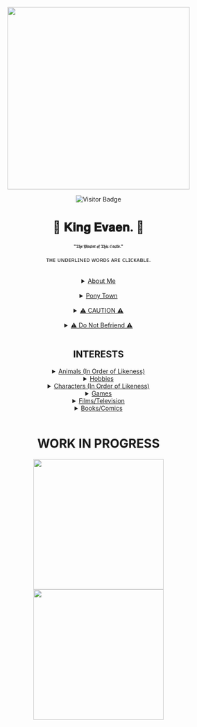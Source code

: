 <p align="center">
  <img src="https://i.postimg.cc/dV8HssQJ/Kingdomheart-Manga-Beast03-1.jpg" width="420" />
</p>

<div align="center">

![Visitor Badge](https://vbr.nathanchung.dev/badge?page_id=ThatFlashStrike.ThatFlashStrike)

# 👑 𝐊𝐢𝐧𝐠 𝐄𝐯𝐚𝐞𝐧. 👑
<font size="1"><b>"𝔗𝔥𝔢 𝔐𝔞𝔰𝔱𝔢𝔯 𝔬𝔣 𝔗𝔥𝔦𝔰 ℭ𝔞𝔰𝔱𝔩𝔢."</b></font>

ᴛʜᴇ ᴜɴᴅᴇʀʟɪɴᴇᴅ ᴡᴏʀᴅꜱ ᴀʀᴇ ᴄʟɪᴄᴋᴀʙʟᴇ.

<br>

<details>
  <summary><ins>About Me</ins></summary>

  <div align="center">
    <p>Hello, my name is Evaen (Ev for short) and i'm 17 years old, the birthday being on the 20th of November.</p>
    <p>A proud selfshipper of Twilight Sparkle with my fictional sonas; i'm aromantic and straight.<p>
    <p>I'm an ENFJ 1w2+2w3, in case a person like this doesn't suit your taste.</p>
    <p>Born and raised in the United Kingdom.</p>
    <p>I am blind in my left eye and have Level Two Autism.</p>
    <p>Side note: hyperfixated on all shades of blue and is a big part of me. 💙</p>
  </div>
</details>

<br>

<details>
  <summary><ins>Pony Town</ins></summary>

  <div align="center">
    <p>I don't care if you cuddle me, pile me, do whatever you want even if I'm with people — just don't do anything that'll irritate me on purpose.</p>
    <p>I enjoy hangouts and crowds.<p>
    <p>Covering me is always fine if it's for cuddle purposes - outside of that, don't cover me if it's done consistently.<p>
    <p>Whisper to interact, there's a small chance i might see your public message.</p>
    <p>I adore waking up to whispers, you are open to do so.</p>
    <p>Don't expect a response out of me all the time, but i will respond when i want to.<p>
    <p>Away From Keyboard/Off-tab a lot of the time, this doesn't mean always, as i could be talking to friends in party/whispers or making a skin - sleep emote doesn't always mean i'm busy.<p>
    <p>I'd appreciate if you don't ask to rolepay with me or even think i will.<p>
    <p>Don't always assume i'll give you attention for wearing a Belle skin, however all of them are great.<p>
    <p>I ignore all advertisements in my whispers, especially ones begging for assistance with their build limit, i'm not the guy for this.<p>
    <p>Copying me and/or my friends, with the knowledge of this action being strongly looked down upon without consent, is an awful action to do, refrain from doing this.</p>
  </div>
</details>
<br>

<details>
  <summary><ins>⚠️ CAUTION ⚠️</ins></summary>

  <div align="center">
    <p>Realist, Open-minded, straightforward.<p>
    <p>Often blunt and i don't care about a lot of things.<p>
    <p>Respect matters a lot to me, not just towards me but towards others as well.<p>
    <p>Might irritate you, it is not intentional.<p>
    <p>Often apprehensive with friendships.</p>
    <p>I am not afraid to tell you i don't like something.</p>
    <p>I prefer acquaintances and my friends text me first, but i will try to if it's needed.</p>
    <p>Generalised Anxiety Disorder.</p>
    <p>Manic episodes can happen if lonely for days.</p>
    <p>Mood swings, this includes being snappy.</p>
    <p>Laughing is rare for me, don't mistake this as you being unfunny.</p>
    <p>Late to all trending media, and more forgetful of them than not since i'm not active on social media.</p>
  </div>
</details>
<br>

<details>
<summary><ins>⚠️ Do Not Befriend ⚠️</ins></summary>

<div align="center">
   <p>[WORK IN PROGRESS]</p>
</div>
</details>
<br>

## INTERESTS
<details>
  <summary><ins>Animals (In Order of Likeness)</ins></summary>

  <div align="center">
    <p>Brown + Polar + Black Bears, <a href="https://en.wikipedia.org/wiki/Tyrannosaurus">Tyrannosaurus Rex</a>, Dragons (beastly giants), <a href="https://www.urbandictionary.com/define.php?term=wereanimal">Wereanimals</a>, Big Dogs, <a href="https://en.wikipedia.org/wiki/Hippogriff">Hippogriffs</a>, Horses (generally all but especially bulk breeds), Gorillas, Wolves, <a href="https://mythical-bestiary.fandom.com/wiki/List_of_Centaurs">Centaurs</a> </p>
  </div>
</details>

<details>
  <summary><ins>Hobbies</ins></summary>

  <div align="center">
    <p>Computer Technician Hobbyist, Reading old comics, Drawing, Lots of re-reading and re-watching, Character Designing, Basketball, Workout, Meditating, Jogging, Hiking, Cycling, Gaming, Ex-Programmer, Picking fruit, Foodie. Also highly fixated on all the shades of blue in a concerning amount 🤣.</p>
  </div>
</details>

<details>
  <summary><ins>Characters (In Order of Likeness)</ins></summary>

  <div align="center">
    <p>Twilight Sparkle (My Little Pony), Flash Strike (OC), Flash Sentry (My Little Pony), Jackie Estacado (The Darkness), Superman (Detective Comics), The Hulk (Marvel Comics), Prince Adam (Beauty and The Beast), Sara Pezzini (Witchblade), Mufasa (The Lion King), Lord Solaris (My Little Pony), Thorax (My Little Pony), Asha (Wings of Fire), Asgore Dreemurr (Undertale), Prince Shining Armour (My Little Pony), Galio (League of Legends), Storm Dragon Aurelion Sol (League of Legends), Tanjiro Kamado (Demon Slayer), Glamrock Freddy (Five Nights at Freddy's: Security Breach), Seven (Brawlhalla), Pavitr Prabhakar (Spider-Man), Harry Potter (Harry Potter), Kion (The Lion Guard), Gyomei Himejima (Demon Slayer, Leon (Pokémon) [ONGOING].  </p>
  </div>
</details>

<details>
  <summary><ins>Games</ins></summary>

  <div align="center">
    <p>[WORK IN PROGRESS]</p>
  </div>
</details>

<details>
  <summary><ins>Films/Television</ins></summary>

  <div align="center">
    <p>Harry Potter | The Lord Of the Rings | Planet of the Apes | Life of Pi | The Hunger Games | Rio | Avatar (James Cameron) | Hulk | Godzilla | I Am Legend | Narnia | Old | Raya: The Last Dragon | My Little Pony | Game of Thrones | The Lion Guard | Maleficent | A Quiet Place | The Invisible Man | Jumanji | The Lion King | Beauty and The Beast | Aladdin | Bird Box | Kong: Skull Island | IT | Frozen | Finding Nemo | Kung fu Panda | Jurassic Park | Home Alone | E.T | The Little Mermaid</p>
  </div>
</details>

<details>
  <summary><ins>Books/Comics</ins></summary>

  <div align="center">
    <p>Witchblade | The Darkness | Danger Girl | Beauty and The Beast | 30 Days of Night | Aphrodite IX | Aphrodite V | Apollo IX | Ares IX | Artemis IX | Artifacts | Broken Trinity | Butcher Knight | Castlevania: The Belmont Legacy | Angelus | 5 Days to Die | Think Tank | Cyber Force | Dead Island | Dishonored | IXth Generation | The Magdalena | Metal Gear Solid | Poseidon IX | Purgatori | Tomb Raider | Dragon Age | Van Helsing: From Beneath the Rue Morgue</p>
  </div>
</details>

<br>
<h1> WORK IN PROGRESS </h1>
<p align="center">
  <img src="https://lorcanaplayer.com/wp-content/uploads/2025/08/Beast-Gracious-Prince-Enchanted-Lorcana-Player.jpg" width="300" />
  <img src="https://cdn.dreamborn.ink/images/en/cards/007-136" width="300" />
</p>

